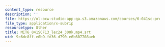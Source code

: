 ```yaml
---
content_type: resource
description: ''
file: https://ol-ocw-studio-app-qa.s3.amazonaws.com/courses/6-041sc-probabilistic-systems-analysis-and-applied-probability-fall-2013/9c6dc8ffe0b9fd36d790e6b607708aeb_MIT6_041SCF13_lec24_300k.mp4.srt
file_type: application/x-subrip
resourcetype: Other
title: MIT6_041SCF13_lec24_300k.mp4.srt
uid: 9c6dc8ff-e0b9-fd36-d790-e6b607708aeb
---
```

